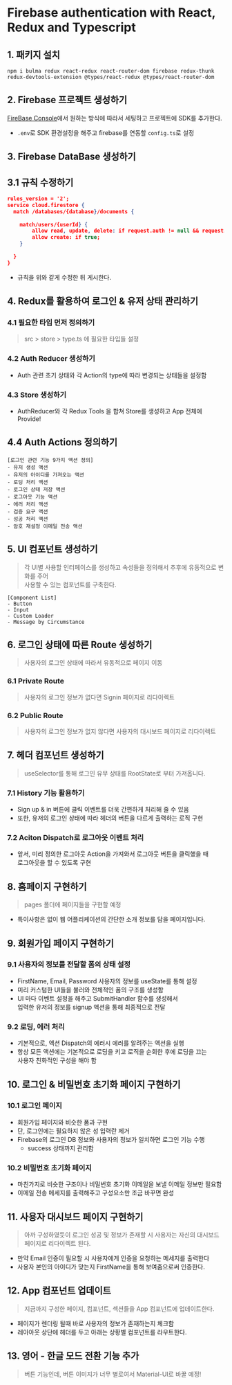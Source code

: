 # Firebase authentication with React, Redux and Typescript

## 1. 패키지 설치
```
npm i bulma redux react-redux react-router-dom firebase redux-thunk redux-devtools-extension @types/react-redux @types/react-router-dom
```

## 2. Firebase 프로젝트 생성하기

[FireBase Console](https://console.firebase.google.com/)에서 원하는 방식에 따라서 세팅하고 프로젝트에 SDK를 추가한다.

- `.env`로 SDK 환경설정을 해주고 firebase를 연동할 `config.ts`로 설정

## 3. Firebase DataBase 생성하기

## 3.1 규칙 수정하기
```json
rules_version = '2';
service cloud.firestore {
  match /databases/{database}/documents {
    
    match/users/{userId} {
    	allow read, update, delete: if request.auth != null && request.auth.uid == userId;
    	allow create: if true;
    }
    
  }
}
```
- 규칙을 위와 같게 수정한 뒤 게시한다.

## 4. Redux를 활용하여 로그인 & 유저 상태 관리하기
### 4.1 필요한 타입 먼저 정의하기
> src > store > type.ts 에 필요한 타입들 설정

### 4.2 Auth Reducer 생성하기
- Auth 관련 초기 상태와 각 Action의 type에 따라 변경되는 상태들을 설정함

### 4.3 Store 생성하기
- AuthReducer와 각 Redux Tools 을 합쳐 Store를 생성하고 App 전체에 Provide!

## 4.4 Auth Actions 정의하기
```
[로그인 관련 기능 9가지 액션 정의]
- 유저 생성 액션
- 유저의 아이디를 가져오는 액션
- 로딩 처리 액션
- 로그인 상태 저장 액션
- 로그아웃 기능 액션
- 에러 처리 액션
- 검증 요구 액션
- 성공 처리 액션
- 암호 재설정 이메일 전송 액션
```

## 5. UI 컴포넌트 생성하기
> 각 UI별 사용할 인터페이스를 생성하고 속성들을 정의해서 추후에 유동적으로 변화를 주어   
사용할 수 있는 컴포넌트를 구축한다.
```
[Component List]
- Button
- Input
- Custom Loader
- Message by Circumstance
```

## 6. 로그인 상태에 따른 Route 생성하기
> 사용자의 로그인 상태에 따라서 유동적으로 페이지 이동

### 6.1 Private Route
> 사용자의 로그인 정보가 없다면 Signin 페이지로 리다이렉트

### 6.2 Public Route
> 사용자의 로그인 정보가 없지 않다면 사용자의 대시보드 페이지로 리다이렉트

## 7. 헤더 컴포넌트 생성하기
> useSelector를 통해 로그인 유무 상태를 RootState로 부터 가져옵니다.

### 7.1 History 기능 활용하기
- Sign up & in 버튼에 클릭 이벤트를 더욱 간편하게 처리해 줄 수 있음
- 또한, 유저의 로그인 상태에 따라 헤더의 버튼을 다르게 출력하는 로직 구현

### 7.2 Aciton Dispatch로 로그아웃 이벤트 처리
- 앞서, 미리 정의한 로그아웃 Action을 가져와서 로그아웃 버튼을 클릭했을 때  
로그아웃을 할 수 있도록 구현

## 8. 홈페이지 구현하기
> pages 폴더에 페이지들을 구현할 예정
- 특이사항은 없이 웹 어플리케이션의 간단한 소개 정보를 담을 페이지입니다.

## 9. 회원가입 페이지 구현하기
### 9.1 사용자의 정보를 전달할 폼의 상태 설정
- FirstName, Email, Password 사용자의 정보를 useState를 통해 설정
- 미리 커스텀한 UI들을 불러와 전체적인 폼의 구조를 생성함
- UI 마다 이벤트 설정을 해주고 SubmitHandler 함수를 생성해서  
입력한 유저의 정보를 signup 액션을 통해 최종적으로 전달

### 9.2 로딩, 에러 처리
- 기본적으로, 액션 Dispatch의 에러시 에러를 알려주는 액션을 실행
- 항상 모든 액션에는 기본적으로 로딩을 키고 로직을 순회한 후에 로딩을 끄는  
사용자 친화적인 구성을 해야 함

## 10. 로그인 & 비밀번호 초기화 페이지 구현하기
### 10.1 로그인 페이지
- 회원가입 페이지와 비슷한 폼과 구현 
- 단, 로그인에는 필요하지 않은 성 입력란 제거
- Firebase의 로그인 DB 정보와 사용자의 정보가 일치하면 로그인 기능 수행
  + success 상태까지 관리함

### 10.2 비밀번호 초기화 페이지
- 마친가지로 비슷한 구조이나 비밀번호 초기화 이메일을 보낼 이메일 정보만 필요함
- 이메일 전송 메세지를 출력해주고 구성요소만 조금 바꾸면 완성

## 11. 사용자 대시보드 페이지 구현하기
> 아까 구성하였듯이 로그인 성공 및 정보가 존재할 시 사용자는 자신의 대시보드 페이지로 리다이렉트 된다.
- 만약 Email 인증이 필요할 시 사용자에게 인증을 요청하는 메세지를 출력한다
- 사용자 본인의 아이디가 맞는지 FirstName을 통해 보여줌으로써 인증한다.

## 12. App 컴포넌트 업데이트
> 지금까지 구성한 페이지, 컴포넌트, 섹션들을 App 컴포넌트에 업데이트한다.

- 페이지가 렌더링 될때 바로 사용자의 정보가 존재하는지 체크함
- 레아아웃 상단에 헤더를 두고 아래는 상황별 컴포넌트를 라우트한다.

## 13. 영어 - 한글 모드 전환 기능 추가
> 버튼 기능인데, 버튼 이미지가 너무 별로여서 Material-UI로 바꿀 예정!
